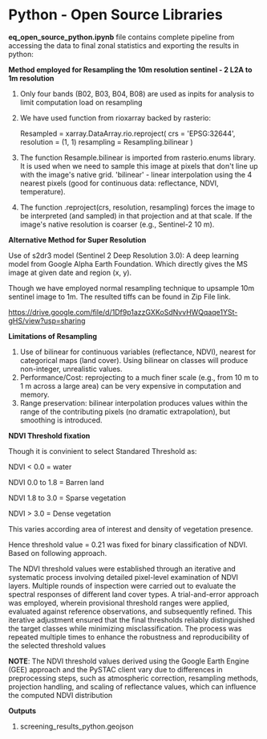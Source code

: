 # Python - Open Source Libraries

**eq_open_source_python.ipynb** file contains complete pipeline from accessing the data to final zonal statistics and exporting the results in python:

**Method employed for Resampling the 10m resolution sentinel - 2 L2A to 1m resolution**
1. Only four bands (B02, B03, B04, B08) are used as inpits for analysis to limit computation load on resampling
2. We have used function from rioxarray backed by rasterio:

      Resampled = xarray.DataArray.rio.reproject(
                                                   crs = 'EPSG:32644',
                                                   resolution = (1, 1)
                                                   resampling = Resampling.bilinear
                                                 )

3. The function Resample.bilinear is imported from rasterio.enums library. It is used when we need to sample this image at pixels that don't line up with the image's native grid. 'bilinear' - linear interpolation using the 4 nearest pixels (good for continuous data: reflectance, NDVI, temperature).
4. The function .reproject(crs, resolution, resampling) forces the image to be interpreted (and sampled) in that projection and at that scale. If the image's native resolution is coarser (e.g., Sentinel-2 10 m).


**Alternative Method for Super Resolution**

Use of s2dr3 model (Sentinel 2 Deep Resolution 3.0): A deep learning model from Google Alpha Earth Foundation. Which directly gives the MS image at given date and region (x, y).

Though we have employed normal resampling technique to upsample 10m sentinel image to 1m. The resulted tiffs can be found in Zip File link. 

https://drive.google.com/file/d/1Df9p1azzGXKoSdNvvHWQqaqe1YSt-gHS/view?usp=sharing 

**Limitations of Resampling**
1. Use of bilinear for continuous variables (reflectance, NDVI), nearest for categorical maps (land cover). Using bilinear on classes will produce non-integer, unrealistic values.
2. Performance/Cost: reprojecting to a much finer scale (e.g., from 10 m to 1 m across a large area) can be very expensive in computation and memory.
3. Range preservation: bilinear interpolation produces values within the range of the contributing pixels (no dramatic extrapolation), but smoothing is introduced.


**NDVI Threshold fixation**

Though it is convinient to select Standared Threshold as:

NDVI < 0.0 = water

NDVI 0.0 to 1.8 = Barren land

NDVI 1.8 to 3.0 = Sparse vegetation

NDVI > 3.0 = Dense vegetation


This varies according area of interest and density of vegetation presence. 

Hence threshold value = 0.21 was fixed for binary classification of NDVI. Based on following approach. 

The NDVI threshold values were established through an iterative and systematic process involving detailed pixel-level examination of NDVI layers. Multiple rounds of inspection were carried out to evaluate the spectral responses of different land cover types. A trial-and-error approach was employed, wherein provisional threshold ranges were applied, evaluated against reference observations, and subsequently refined. This iterative adjustment ensured that the final thresholds reliably distinguished the target classes while minimizing misclassification. The process was repeated multiple times to enhance the robustness and reproducibility of the selected threshold values

**NOTE**: The NDVI threshold values derived using the Google Earth Engine (GEE) approach and the PySTAC client vary due to differences in preprocessing steps, such as atmospheric correction, resampling methods, projection handling, and scaling of reflectance values, which can influence the computed NDVI distribution

**Outputs**
1. screening_results_python.geojson



